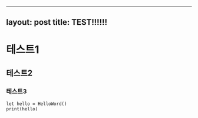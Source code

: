 
---
layout: post
title: TEST!!!!!!
---

# 테스트1
## 테스트2
### 테스트3

```
let hello = HelloWord()
print(hello)
```

